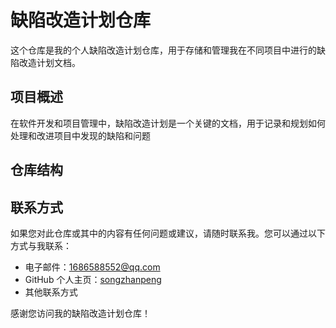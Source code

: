# 缺陷改造计划仓库

这个仓库是我的个人缺陷改造计划仓库，用于存储和管理我在不同项目中进行的缺陷改造计划文档。

## 项目概述

在软件开发和项目管理中，缺陷改造计划是一个关键的文档，用于记录和规划如何处理和改进项目中发现的缺陷和问题

## 仓库结构


## 联系方式

如果您对此仓库或其中的内容有任何问题或建议，请随时联系我。您可以通过以下方式与我联系：

- 电子邮件：1686588552@qq.com
- GitHub 个人主页：[songzhanpeng](https://github.com/songzhanpeng)
- 其他联系方式

感谢您访问我的缺陷改造计划仓库！
